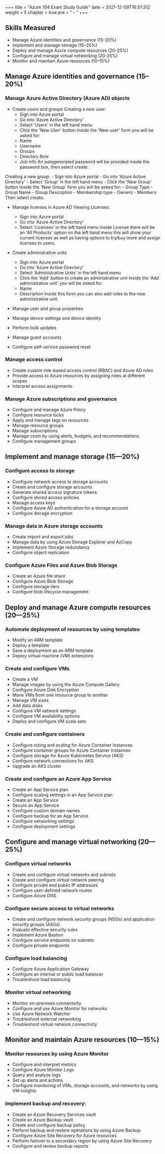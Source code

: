 +++
title = "Azure 104 Exam Study Guide"
date = 2021-12-09T16:51:31Z
weight = 5
chapter = true
pre = "<b> - </b>"
+++

## Skills Measured
- Manage Azure identities and governance (15–20%)
- Implement and manage storage (15–20%)
- Deploy and manage Azure compute resources (20–25%)
- Configure and manage virtual networking (20-25%)
- Monitor and maintain Azure resources (10–15%)

## Manage Azure identities and governance (15–20%)
### Manage Azure Active Directory (Azure AD) objects
- Create users and groups
Creating a new user: 
	- Sign into Azure portal
	- Go into 'Azure Active Directory'
	- Select 'Users' in the left hand menu
	- Click the 'New User' button
   Inside the 'New user' form you will be asked for:
	- Name
	- Username
	- Groups
	- Directory Role
	- Job info
   An autogenerated password will be provided inside the password box, then select create.


Creating a new group: 
	- Sign into Azure portal
	- Go into 'Azure Active Directory'
	- Select 'Group' in the left hand menu
	- Click the 'New Group' button
   Inside the 'New Group' form you will be asked for:
	- Group Type
	- Group Name
	- Group Description
	- Membership type
	- Owners
	- Members
   Then select create.

- Manage licenses in Azure AD
Viewing Licenses:
	- Sign into Azure portal
	- Go into 'Azure Active Directory'
	- Select 'Licenses' in the left hand menu
Inside License there will be an 'All Products' option on the left hand menu this will show your current licenses as well as having options to try/buy more and assign licenses to users.

- Create administrative units
	- Sign into Azure portal
	- Go into 'Azure Active Directory'
	- Select 'Administrative Units' in the left hand menu
	- Click the 'Add' button to create an administrative unit
Inside the 'Add administrative unit' you will be asked for:
	- Name
	- Description
Inside this form you can also add roles to the new administrative unit.

- Manage user and group properties

- Manage device settings and device identity
- Perform bulk updates
- Manage guest accounts
- Configure self-service password reset

### Manage access control
- Create custom role-based access control (RBAC) and Azure AD roles
- Provide access to Azure resources by assigning roles at different scopes
- Interpret access assignments

### Manage Azure subscriptions and governance
- Configure and manage Azure Policy
- Configure resource locks
- Apply and manage tags on resources
- Manage resource groups
- Manage subscriptions
- Manage costs by using alerts, budgets, and recommendations
- Configure management groups

## Implement and manage storage (15—20%)
### Configure access to storage
- Configure network access to storage accounts
- Create and configure storage accounts
- Generate shared access signature tokens
- Configure stored access policies
- Manage access keys
- Configure Azure AD authentication for a storage account
- Configure storage encryption

### Manage data in Azure storage accounts
- Create import and export jobs
- Manage data by using Azure Storage Explorer and AzCopy
- Implement Azure Storage redundancy
- Configure object replication

### Configure Azure Files and Azure Blob Storage
- Create an Azure file share
- Configure Azure Blob Storage
- Configure storage tiers
- Configure blob lifecycle management

## Deploy and manage Azure compute resources (20—25%)
### Automate deployment of resources by using templates
- Modify an ARM template
- Deploy a template
- Save a deployment as an ARM template
- Deploy virtual machine (VM) extensions

### Create and configure VMs
- Create a VM
- Manage images by using the Azure Compute Gallery
- Configure Azure Disk Encryption
- Move VMs from one resource group to another
- Manage VM sizes
- Add data disks
- Configure VM network settings
- Configure VM availability options
- Deploy and configure VM scale sets

### Create and configure containers
- Configure sizing and scaling for Azure Container Instances
- Configure container groups for Azure Container Instances
- Configure storage for Azure Kubernetes Service (AKS)
- Configure network connections for AKS
- Upgrade an AKS cluster

### Create and configure an Azure App Service
- Create an App Service plan
- Configure scaling settings in an App Service plan
- Create an App Service
- Secure an App Service
- Configure custom domain names
- Configure backup for an App Service
- Configure networking settings
- Configure deployment settings

## Configure and manage virtual networking (20—25%)
### Configure virtual networks
- Create and configure virtual networks and subnets
- Create and configure virtual network peering
- Configure private and public IP addresses
- Configure user-defined network routes
- Configure Azure DNS

### Configure secure access to virtual networks
- Create and configure network security groups (NSGs) and application security groups (ASGs)
- Evaluate effective security rules
- Implement Azure Bastion
- Configure service endpoints on subnets
- Configure private endpoints

### Configure load balancing
- Configure Azure Application Gateway
- Configure an internal or public load balancer
- Troubleshoot load balancing

### Monitor virtual networking
- Monitor on-premises connectivity
- Configure and use Azure Monitor for networks
- Use Azure Network Watcher
- Troubleshoot external networking
- Troubleshoot virtual network connectivity

## Monitor and maintain Azure resources (10—15%)
### Monitor resources by using Azure Monitor
- Configure and interpret metrics
- Configure Azure Monitor Logs
- Query and analyze logs
- Set up alerts and actions
- Configure monitoring of VMs, storage accounts, and networks by using VM insights

### Implement backup and recovery:
- Create an Azure Recovery Services vault
- Create an Azure Backup vault
- Create and configure backup policy
- Perform backup and restore operations by using Azure Backup
- Configure Azure Site Recovery for Azure resources
- Perform failover to a secondary region by using Azure Site Recovery
- Configure and review backup reports

